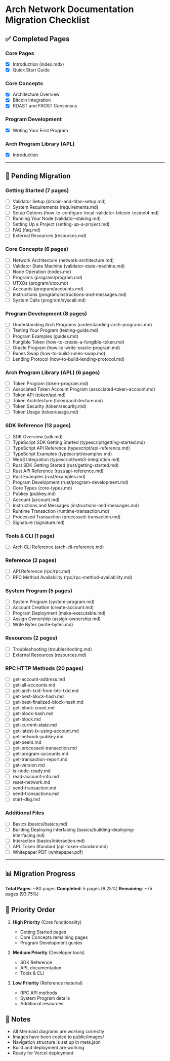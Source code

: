 # Arch Network Documentation Migration Checklist

## ✅ Completed Pages

### Core Pages
- [x] Introduction (index.mdx)
- [x] Quick Start Guide

### Core Concepts
- [x] Architecture Overview
- [x] Bitcoin Integration
- [x] ROAST and FROST Consensus

### Program Development
- [x] Writing Your First Program

### Arch Program Library (APL)
- [x] Introduction

---

## 🚧 Pending Migration

### Getting Started (7 pages)
- [ ] Validator Setup (bitcoin-and-titan-setup.md)
- [ ] System Requirements (requirements.md)
- [ ] Setup Options (how-to-configure-local-validator-bitcoin-testnet4.md)
- [ ] Running Your Node (validator-staking.md)
- [ ] Setting Up a Project (setting-up-a-project.md)
- [ ] FAQ (faq.md)
- [ ] External Resources (resources.md)

### Core Concepts (6 pages)
- [ ] Network Architecture (network-architecture.md)
- [ ] Validator State Machine (validator-state-machine.md)
- [ ] Node Operation (nodes.md)
- [ ] Programs (program/program.md)
- [ ] UTXOs (program/utxo.md)
- [ ] Accounts (program/accounts.md)
- [ ] Instructions (program/instructions-and-messages.md)
- [ ] System Calls (program/syscall.md)

### Program Development (8 pages)
- [ ] Understanding Arch Programs (understanding-arch-programs.md)
- [ ] Testing Your Program (testing-guide.md)
- [ ] Program Examples (guides.md)
- [ ] Fungible Token (how-to-create-a-fungible-token.md)
- [ ] Oracle Program (how-to-write-oracle-program.md)
- [ ] Runes Swap (how-to-build-runes-swap.md)
- [ ] Lending Protocol (how-to-build-lending-protocol.md)

### Arch Program Library (APL) (6 pages)
- [ ] Token Program (token-program.md)
- [ ] Associated Token Account Program (associated-token-account.md)
- [ ] Token API (token/api.md)
- [ ] Token Architecture (token/architecture.md)
- [ ] Token Security (token/security.md)
- [ ] Token Usage (token/usage.md)

### SDK Reference (13 pages)
- [ ] SDK Overview (sdk.md)
- [ ] TypeScript SDK Getting Started (typescript/getting-started.md)
- [ ] TypeScript API Reference (typescript/api-reference.md)
- [ ] TypeScript Examples (typescript/examples.md)
- [ ] Web3 Integration (typescript/web3-integration.md)
- [ ] Rust SDK Getting Started (rust/getting-started.md)
- [ ] Rust API Reference (rust/api-reference.md)
- [ ] Rust Examples (rust/examples.md)
- [ ] Program Development (rust/program-development.md)
- [ ] Core Types (core-types.md)
- [ ] Pubkey (pubkey.md)
- [ ] Account (account.md)
- [ ] Instructions and Messages (instructions-and-messages.md)
- [ ] Runtime Transaction (runtime-transaction.md)
- [ ] Processed Transaction (processed-transaction.md)
- [ ] Signature (signature.md)

### Tools & CLI (1 page)
- [ ] Arch CLI Reference (arch-cli-reference.md)

### Reference (2 pages)
- [ ] API Reference (rpc/rpc.md)
- [ ] RPC Method Availability (rpc/rpc-method-availability.md)

### System Program (5 pages)
- [ ] System Program (system-program.md)
- [ ] Account Creation (create-account.md)
- [ ] Program Deployment (make-executable.md)
- [ ] Assign Ownership (assign-ownership.md)
- [ ] Write Bytes (write-bytes.md)

### Resources (2 pages)
- [ ] Troubleshooting (troubleshooting.md)
- [ ] External Resources (resources.md)

### RPC HTTP Methods (20 pages)
- [ ] get-account-address.md
- [ ] get-all-accounts.md
- [ ] get-arch-txid-from-btc-txid.md
- [ ] get-best-block-hash.md
- [ ] get-best-finalized-block-hash.md
- [ ] get-block-count.md
- [ ] get-block-hash.md
- [ ] get-block.md
- [ ] get-current-state.md
- [ ] get-latest-tx-using-account.md
- [ ] get-network-pubkey.md
- [ ] get-peers.md
- [ ] get-processed-transaction.md
- [ ] get-program-accounts.md
- [ ] get-transaction-report.md
- [ ] get-version.md
- [ ] is-node-ready.md
- [ ] read-account-info.md
- [ ] reset-network.md
- [ ] send-transaction.md
- [ ] send-transactions.md
- [ ] start-dkg.md

### Additional Files
- [ ] Basics (basics/basics.md)
- [ ] Building Deploying Interfacing (basics/building-deploying-interfacing.md)
- [ ] Interaction (basics/interaction.md)
- [ ] APL Token Standard (apl-token-standard.md)
- [ ] Whitepaper PDF (whitepaper.pdf)

---

## 📊 Migration Progress

**Total Pages**: ~80 pages
**Completed**: 5 pages (6.25%)
**Remaining**: ~75 pages (93.75%)

## 🎯 Priority Order

1. **High Priority** (Core functionality)
   - Getting Started pages
   - Core Concepts remaining pages
   - Program Development guides

2. **Medium Priority** (Developer tools)
   - SDK Reference
   - APL documentation
   - Tools & CLI

3. **Low Priority** (Reference material)
   - RPC API methods
   - System Program details
   - Additional resources

## 📝 Notes

- All Mermaid diagrams are working correctly
- Images have been copied to public/images/
- Navigation structure is set up in meta.json
- Build and deployment are working
- Ready for Vercel deployment
